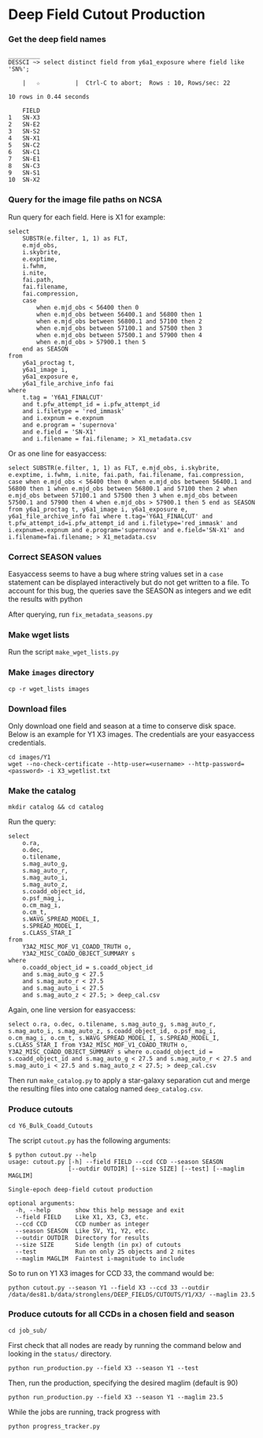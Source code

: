 # Deep Field Cutout Production

### Get the deep field names

```
_________
DESSCI ~> select distinct field from y6a1_exposure where field like 'SN%';

    |   ☆          |  Ctrl-C to abort;  Rows : 10, Rows/sec: 22 

10 rows in 0.44 seconds

    FIELD
1   SN-X3
2   SN-E2
3   SN-S2
4   SN-X1
5   SN-C2
6   SN-C1
7   SN-E1
8   SN-C3
9   SN-S1
10  SN-X2
```

### Query for the image file paths on NCSA

Run query for each field. Here is X1 for example:

```
select
    SUBSTR(e.filter, 1, 1) as FLT,
	e.mjd_obs,
	i.skybrite,
	e.exptime,
	i.fwhm,
	i.nite,
	fai.path,
	fai.filename,
	fai.compression,
	case 
		when e.mjd_obs < 56400 then 0 
		when e.mjd_obs between 56400.1 and 56800 then 1 
		when e.mjd_obs between 56800.1 and 57100 then 2 
		when e.mjd_obs between 57100.1 and 57500 then 3 
		when e.mjd_obs between 57500.1 and 57900 then 4 
		when e.mjd_obs > 57900.1 then 5 
	end as SEASON
from
	y6a1_proctag t,
	y6a1_image i,
	y6a1_exposure e,
	y6a1_file_archive_info fai
where
	t.tag = 'Y6A1_FINALCUT'
	and t.pfw_attempt_id = i.pfw_attempt_id
	and i.filetype = 'red_immask'
	and i.expnum = e.expnum
	and e.program = 'supernova'
	and e.field = 'SN-X1'
	and i.filename = fai.filename; > X1_metadata.csv
```

Or as one line for easyaccess:
```
select SUBSTR(e.filter, 1, 1) as FLT, e.mjd_obs, i.skybrite, e.exptime, i.fwhm, i.nite, fai.path, fai.filename, fai.compression, case when e.mjd_obs < 56400 then 0 when e.mjd_obs between 56400.1 and 56800 then 1 when e.mjd_obs between 56800.1 and 57100 then 2 when e.mjd_obs between 57100.1 and 57500 then 3 when e.mjd_obs between 57500.1 and 57900 then 4 when e.mjd_obs > 57900.1 then 5 end as SEASON from y6a1_proctag t, y6a1_image i, y6a1_exposure e, y6a1_file_archive_info fai where t.tag='Y6A1_FINALCUT' and t.pfw_attempt_id=i.pfw_attempt_id and i.filetype='red_immask' and i.expnum=e.expnum and e.program='supernova' and e.field='SN-X1' and i.filename=fai.filename; > X1_metadata.csv
```

### Correct SEASON values

Easyaccess seems to have a bug where string values set in a `case` statement can be displayed interactively but do not get written to a file. To account for this bug, the queries save the SEASON as integers and we edit the results with python

After querying, run `fix_metadata_seasons.py`

### Make wget lists

Run the script `make_wget_lists.py`

### Make `images` directory

`cp -r wget_lists images`

### Download files

Only download one field and season at a time to conserve disk space. Below is an example for Y1 X3 images. The credentials are your easyaccess credentials.

```
cd images/Y1
wget --no-check-certificate --http-user=<username> --http-password=<password> -i X3_wgetlist.txt
```

### Make the catalog

`mkdir catalog && cd catalog`

Run the query:

```
select
	o.ra,
	o.dec,
	o.tilename,
	s.mag_auto_g,
	s.mag_auto_r,
	s.mag_auto_i,
	s.mag_auto_z,
	s.coadd_object_id,
	o.psf_mag_i,
	o.cm_mag_i,
	o.cm_t,
	s.WAVG_SPREAD_MODEL_I,
	s.SPREAD_MODEL_I,
	s.CLASS_STAR_I
from
	Y3A2_MISC_MOF_V1_COADD_TRUTH o,
	Y3A2_MISC_COADD_OBJECT_SUMMARY s
where
	o.coadd_object_id = s.coadd_object_id
	and s.mag_auto_g < 27.5
	and s.mag_auto_r < 27.5
	and s.mag_auto_i < 27.5
	and s.mag_auto_z < 27.5; > deep_cal.csv
```

Again, one line version for easyaccess:
```
select o.ra, o.dec, o.tilename, s.mag_auto_g, s.mag_auto_r, s.mag_auto_i, s.mag_auto_z, s.coadd_object_id, o.psf_mag_i, o.cm_mag_i, o.cm_t, s.WAVG_SPREAD_MODEL_I, s.SPREAD_MODEL_I, s.CLASS_STAR_I from Y3A2_MISC_MOF_V1_COADD_TRUTH o, Y3A2_MISC_COADD_OBJECT_SUMMARY s where o.coadd_object_id = s.coadd_object_id and s.mag_auto_g < 27.5 and s.mag_auto_r < 27.5 and s.mag_auto_i < 27.5 and s.mag_auto_z < 27.5; > deep_cal.csv
```

Then run `make_catalog.py` to apply a star-galaxy separation cut and merge the resulting files into one catalog named `deep_catalog.csv`.

### Produce cutouts

`cd Y6_Bulk_Coadd_Cutouts`

The script `cutout.py` has the following arguments:

```
$ python cutout.py --help
usage: cutout.py [-h] --field FIELD --ccd CCD --season SEASON
                 [--outdir OUTDIR] [--size SIZE] [--test] [--maglim MAGLIM]

Single-epoch deep-field cutout production

optional arguments:
  -h, --help       show this help message and exit
  --field FIELD    Like X1, X3, C3, etc.
  --ccd CCD        CCD number as integer
  --season SEASON  Like SV, Y1, Y2, etc.
  --outdir OUTDIR  Directory for results
  --size SIZE      Side length (in px) of cutouts
  --test           Run on only 25 objects and 2 nites
  --maglim MAGLIM  Faintest i-magnitude to include
```

So to run on Y1 X3 images for CCD 33, the command would be:

`python cutout.py --season Y1 --field X3 --ccd 33 --outdir /data/des81.b/data/stronglens/DEEP_FIELDS/CUTOUTS/Y1/X3/ --maglim 23.5`

### Produce cutouts for all CCDs in a chosen field and season

`cd job_sub/`

First check that all nodes are ready by running the command below and looking in the `status/` directory.

`python run_production.py --field X3 --season Y1 --test`

Then, run the production, specifying the desired maglim (default is 90)

`python run_production.py --field X3 --season Y1 --maglim 23.5`

While the jobs are running, track progress with 

`python progress_tracker.py`